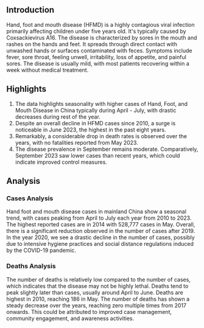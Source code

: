 
## Introduction

Hand, foot and mouth disease (HFMD) is a highly contagious viral infection primarily affecting children under five years old. It's typically caused by Coxsackievirus A16. The disease is characterized by sores in the mouth and rashes on the hands and feet. It spreads through direct contact with unwashed hands or surfaces contaminated with feces. Symptoms include fever, sore throat, feeling unwell, irritability, loss of appetite, and painful sores. The disease is usually mild, with most patients recovering within a week without medical treatment.
## Highlights

1. The data highlights seasonality with higher cases of Hand, Foot, and Mouth Disease in China typically during April - July, with drastic decreases during rest of the year.<br/>
2. Despite an overall decline in HFMD cases since 2010, a surge is noticeable in June 2023, the highest in the past eight years.<br/>
3. Remarkably, a considerable drop in death rates is observed over the years, with no fatalities reported from May 2023.<br/>
4. The disease prevalence in September remains moderate. Comparatively, September 2023 saw lower cases than recent years, which could indicate improved control measures.<br/>
## Analysis

### Cases Analysis
Hand foot and mouth disease cases in mainland China show a seasonal trend, with cases peaking from April to July each year from 2010 to 2023. The highest reported cases are in 2014 with 528,777 cases in May. Overall, there is a significant reduction observed in the number of cases after 2019. In the year 2020, we see a drastic decline in the number of cases, possibly due to intensive hygiene practices and social distance regulations induced by the COVID-19 pandemic.

### Deaths Analysis
The number of deaths is relatively low compared to the number of cases, which indicates that the disease may not be highly lethal. Deaths tend to peak slightly later than cases, usually around April to June. Deaths are highest in 2010, reaching 186 in May. The number of deaths has shown a steady decrease over the years, reaching zero multiple times from 2017 onwards. This could be attributed to improved case management, community engagement, and awareness activities.
